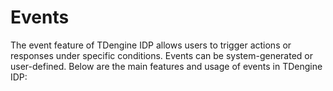 # Events

The event feature of TDengine IDP allows users to trigger actions or responses under specific conditions. Events can be system-generated or user-defined. Below are the main features and usage of events in TDengine IDP: